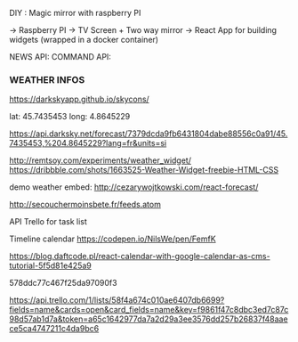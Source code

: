 DIY : Magic mirror with raspberry PI

-> Raspberry PI
-> TV Screen + Two way mirror
-> React App for building widgets (wrapped in a docker container)





NEWS API:
COMMAND API:



### WEATHER INFOS
https://darkskyapp.github.io/skycons/

lat: 45.7435453
long: 4.8645229

https://api.darksky.net/forecast/7379dcda9fb6431804dabe88556c0a91/45.7435453,%204.8645229?lang=fr&units=si


http://remtsoy.com/experiments/weather_widget/
https://dribbble.com/shots/1663525-Weather-Widget-freebie-HTML-CSS



demo weather embed: http://cezarywojtkowski.com/react-forecast/


http://secouchermoinsbete.fr/feeds.atom


API Trello for task list


Timeline calendar https://codepen.io/NilsWe/pen/FemfK


https://blog.daftcode.pl/react-calendar-with-google-calendar-as-cms-tutorial-5f5d81e425a9


578ddc77c467f25da97090f3


https://api.trello.com/1/lists/58f4a674c010ae6407db6699?fields=name&cards=open&card_fields=name&key=f9861f47c8dbc3ed7c87c98d57ab1d7a&token=a65c1642977da7a2d29a3ee3576dd257b26837f48aaece5ca4747211c4da9bc6
